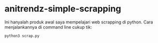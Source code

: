 # anitrendz-simple-scrapping
Ini hanyalah produk awal saya mempelajari web scrapping di python. 
Cara menjalankannya di command line cukup tik:
```
python3 scrap.py
```
